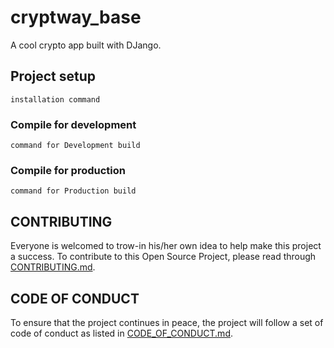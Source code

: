 # cryptway_base
A cool crypto app built with DJango.

## Project setup
```
installation command
```

### Compile for development
```
command for Development build
```

### Compile for production
```
command for Production build
```

## CONTRIBUTING

Everyone is welcomed to trow-in his/her own idea to help make this project a success. To contribute to this Open Source Project, please read through [CONTRIBUTING.md](CONTRIBUTING.md).

## CODE OF CONDUCT

To ensure that the project continues in peace, the project will follow a set of code of conduct as listed in [CODE_OF_CONDUCT.md](CODE_OF_CONDUCT.md).
